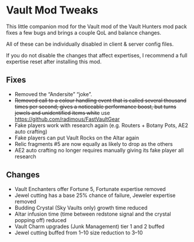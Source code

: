 # Vault Mod Tweaks

This little companion mod for the Vault mod of the Vault Hunters mod pack fixes 
a few bugs and brings a couple QoL and balance changes.

All of these can be individually disabled in client & server config files.

If you do not disable the changes that affect expertises, I recommend a full 
expertise reset after installing this mod.

## Fixes

* Removed the “Andersite” “joke”.
* ~~Removed call to a colour handling event that is called several thousand times 
  per second; gives a noticeable performance boost, but turns jewels and 
  unidentified items white~~ use <https://github.com/radimous/FastVaultGear>
* Fake players work with research again (e.g. Routers + Botany Pots, AE2 auto 
  crafting)
* Fake players can put Vault Rocks on the Altar again
* Relic fragments \#5 are now equally as likely to drop as the others
* AE2 auto crafting no longer requires manually giving its fake player all research

## Changes

* Vault Enchanters offer Fortune 5, Fortunate expertise removed
* Jewel cutting has a base 25% chance of failure, Jeweler expertise removed
* Budding Crystal (Sky Vaults only) growth time reduced
* Altar infusion time (time between redstone signal and the crystal popping off) 
  reduced
* Vault Charm upgrades (Junk Management) tier 1 and 2 buffed
* Jewel cutting buffed from 1–10 size reduction to 3–10
